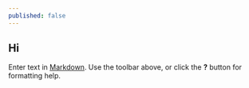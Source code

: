 ```yaml
---
published: false
---
```

## Hi

Enter text in [Markdown](http://daringfireball.net/projects/markdown/). Use the toolbar above, or click the **?** button for formatting help.
